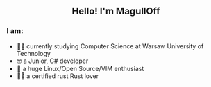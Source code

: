 <h2 align="center">Hello! I'm MagullOff</h2>
                                                                                                                                   
### I am:
- 👨‍🎓 currently studying Computer Science at Warsaw University of Technology
- 🤓 a Junior, C# developer
- 🐧 a huge Linux/Open Source/VIM enthusiast
- 🏳️‍🌈 a certified rust Rust lover
